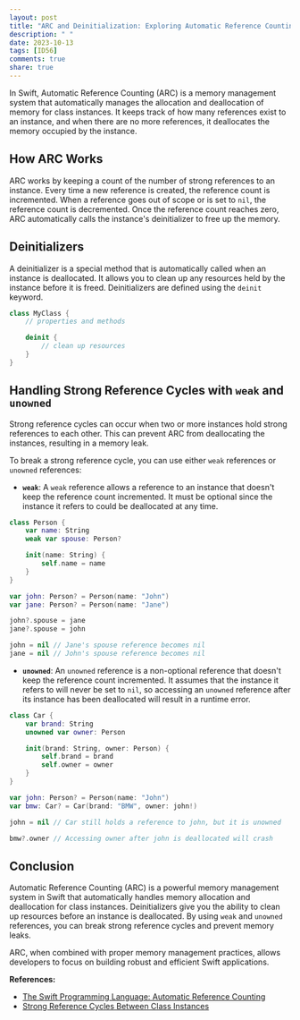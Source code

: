 ```yaml
---
layout: post
title: "ARC and Deinitialization: Exploring Automatic Reference Counting and deinitialization"
description: " "
date: 2023-10-13
tags: [ID56]
comments: true
share: true
---
```


In Swift, Automatic Reference Counting (ARC) is a memory management system that automatically manages the allocation and deallocation of memory for class instances. It keeps track of how many references exist to an instance, and when there are no more references, it deallocates the memory occupied by the instance.

## How ARC Works

ARC works by keeping a count of the number of strong references to an instance. Every time a new reference is created, the reference count is incremented. When a reference goes out of scope or is set to `nil`, the reference count is decremented. Once the reference count reaches zero, ARC automatically calls the instance's deinitializer to free up the memory.

## Deinitializers

A deinitializer is a special method that is automatically called when an instance is deallocated. It allows you to clean up any resources held by the instance before it is freed. Deinitializers are defined using the `deinit` keyword.

```swift
class MyClass {
    // properties and methods

    deinit {
        // clean up resources
    }
}
```

## Handling Strong Reference Cycles with `weak` and `unowned`

Strong reference cycles can occur when two or more instances hold strong references to each other. This can prevent ARC from deallocating the instances, resulting in a memory leak.

To break a strong reference cycle, you can use either `weak` references or `unowned` references:

- **`weak`**: A `weak` reference allows a reference to an instance that doesn't keep the reference count incremented. It must be optional since the instance it refers to could be deallocated at any time.
  
```swift
class Person {
    var name: String
    weak var spouse: Person?

    init(name: String) {
        self.name = name
    }
}

var john: Person? = Person(name: "John")
var jane: Person? = Person(name: "Jane")

john?.spouse = jane
jane?.spouse = john

john = nil // Jane's spouse reference becomes nil
jane = nil // John's spouse reference becomes nil
```

- **`unowned`**: An `unowned` reference is a non-optional reference that doesn't keep the reference count incremented. It assumes that the instance it refers to will never be set to `nil`, so accessing an `unowned` reference after its instance has been deallocated will result in a runtime error.

```swift
class Car {
    var brand: String
    unowned var owner: Person

    init(brand: String, owner: Person) {
        self.brand = brand
        self.owner = owner
    }
}

var john: Person? = Person(name: "John")
var bmw: Car? = Car(brand: "BMW", owner: john!)

john = nil // Car still holds a reference to john, but it is unowned

bmw?.owner // Accessing owner after john is deallocated will crash
```

## Conclusion

Automatic Reference Counting (ARC) is a powerful memory management system in Swift that automatically handles memory allocation and deallocation for class instances. Deinitializers give you the ability to clean up resources before an instance is deallocated. By using `weak` and `unowned` references, you can break strong reference cycles and prevent memory leaks.

ARC, when combined with proper memory management practices, allows developers to focus on building robust and efficient Swift applications.

**References:**

- [The Swift Programming Language: Automatic Reference Counting](https://docs.swift.org/swift-book/LanguageGuide/AutomaticReferenceCounting.html)
- [Strong Reference Cycles Between Class Instances](https://docs.swift.org/swift-book/LanguageGuide/AutomaticReferenceCounting.html#ID56)